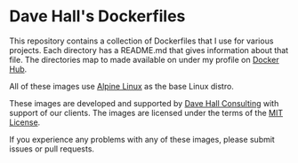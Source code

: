# Dave Hall's Dockerfiles

This repository contains a collection of Dockerfiles that I use for various
projects. Each directory has a README.md that gives information about that
file. The directories map to made available on under my profile on
[Docker Hub](https://hub.docker.com/r/skwashd/).

All of these images use [Alpine Linux](https://alpinelinux.org/) as the base
Linux distro. 

These images are developed and supported by [Dave Hall
Consulting](https://davehall.com.au) with support of our clients. The images
are licensed under the terms of the [MIT License](LICENSE).

If you experience any problems with any of these images, please submit issues
or pull requests.
